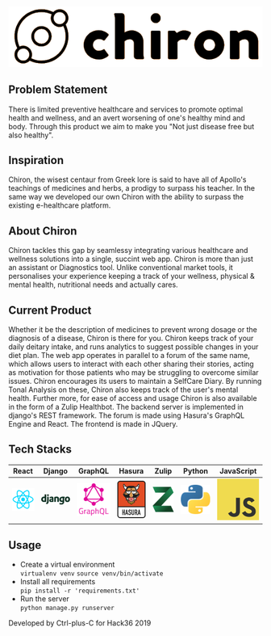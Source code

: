![](./drug/static/chiron.png)

## Problem Statement
There is limited preventive healthcare and services to promote optimal health and wellness, and an avert worsening of one's healthy mind and body. Through this product we aim to make you "Not just disease free but also healthy".

## Inspiration
Chiron, the wisest centaur from Greek lore is said to have all of Apollo's teachings of medicines and herbs, a prodigy to surpass his teacher. In the same way we developed our own Chiron with the ability to surpass the existing e-healthcare platform.

## About Chiron
Chiron tackles this gap by seamlessy integrating various healthcare and wellness solutions into a single, succint web app. Chiron is more than just an assistant or Diagnostics tool. Unlike conventional market tools, it personalises your experience keeping a track of your wellness, physical & mental health, nutritional needs and actually cares.

## Current Product
Whether it be the description of medicines to prevent wrong dosage or the diagnosis of a disease, Chiron is there for you. Chiron keeps track of your daily deitary intake, and runs analytics to suggest possible changes in your diet plan. The web app operates in parallel to a forum of the same name, which allows users to interact with each other sharing their stories, acting as motivation for those patients who may be struggling to overcome similar issues. Chiron encourages its users to maintain a SelfCare Diary. By running Tonal Analysis on these, Chiron also keeps track of the user's mental health. Further more, for ease of access and usage Chiron is also available in the form of a Zulip Healthbot. The backend server is implemented in django's REST framework. The forum is made using Hasura's GraphQL Engine and React. The frontend is made in JQuery.

## Tech Stacks
React|Django|GraphQL|Hasura|Zulip|Python|JavaScript|
:---:|:----:|:-----:|:----:|:---:|:----:|:--------:|
![](./Images/react.png)|![](./Images/django.png)|![](./Images/graphql.png)|![](./Images/hasura.png)|![](./Images/zulip.png)|![](./Images/python.png)|![](./Images/JavaScript.png)|

## Usage
* Create a virtual environment  
`virtualenv venv`
`source venv/bin/activate`
* Install all requirements  
`pip install -r 'requirements.txt'`
* Run the server  
`python manage.py runserver`


Developed by Ctrl-plus-C for Hack36 2019